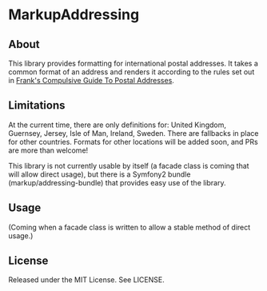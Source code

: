 # MarkupAddressing

## About

This library provides formatting for international postal addresses.  It takes a common format of an address and renders it according to the rules set out in [Frank's Compulsive Guide To Postal Addresses](http://www.columbia.edu/~fdc/postal/).

## Limitations

At the current time, there are only definitions for: United Kingdom, Guernsey, Jersey, Isle of Man, Ireland, Sweden.  There are fallbacks in place for other countries.  Formats for other locations will be added soon, and PRs are more than welcome!

This library is not currently usable by itself (a facade class is coming that will allow direct usage), but there is a Symfony2 bundle (markup/addressing-bundle) that provides easy use of the library.

## Usage

(Coming when a facade class is written to allow a stable method of direct usage.)

## License

Released under the MIT License. See LICENSE.
